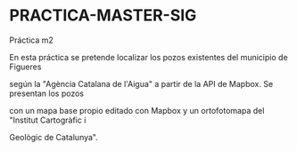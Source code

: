 # PRACTICA-MASTER-SIG
Práctica m2


<p>En esta práctica se pretende localizar los pozos existentes del municipio de Figueres </p>
<p>según la "Agència Catalana de l'Aigua" a partir de la API de Mapbox. Se presentan los pozos </p>
<p>con un mapa base propio editado con Mapbox y un ortofotomapa del "Institut Cartogràfic i </p>
<p>Geològic de Catalunya".</p>
